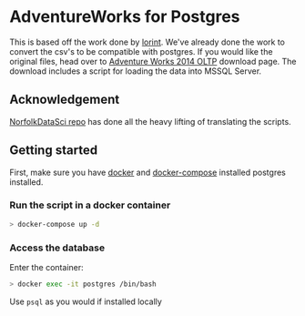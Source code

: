 # AdventureWorks for Postgres

This is based off the work done by [lorint](https://github.com/lorint/AdventureWorks-for-Postgres). We've already done the work to convert the csv's to be compatible with postgres. If you would like the original files, head over to [Adventure Works 2014 OLTP](https://msftdbprodsamples.codeplex.com/downloads/get/880662) download page. The download includes a script for loading the data into MSSQL Server.

## Acknowledgement

[NorfolkDataSci repo](NorfolkDataSci/adventure-works-postgres) has done all the heavy lifting of translating the scripts.

## Getting started

First, make sure you have [docker](https://docs.docker.com/install/) and [docker-compose](https://docs.docker.com/compose/install/) installed postgres installed. 

### Run the script in a docker container

```bash
> docker-compose up -d
```

### Access the database

Enter the container:
```bash
> docker exec -it postgres /bin/bash
```
Use `psql` as you would if installed locally